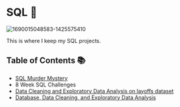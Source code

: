 # SQL 📝

![1690015048583-1425575410](https://github.com/user-attachments/assets/91fdb172-b16d-4c59-b396-98c823e5194f)

This is where I keep my SQL projects.

## Table of Contents 📚
  - [SQL Murder Mystery](https://github.com/AlvinOng98/SQL/blob/main/SQL%20Murder%20Mystery.md)
  - 8 Week SQL Challenges
  - [Data Cleaning and Exploratory Data Analysis on layoffs dataset](https://github.com/AlvinOng98/SQL/tree/main/Data%20cleaning%20and%20exploratory%20analysis%20on%20layoffs%20dataset)
  - [Database, Data Cleaning, and Exploratory Data Analysis](https://github.com/AlvinOng98/salary-analysis-project/tree/main)

